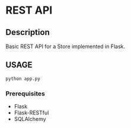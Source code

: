 # REST API

## Description

Basic REST API for a Store implemented in Flask.

## USAGE

```
python app.py
```

### Prerequisites

* Flask
* Flask-RESTful
* SQLAlchemy